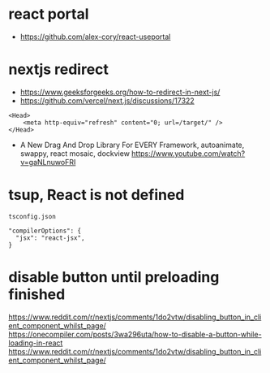 # react portal

- https://github.com/alex-cory/react-useportal

# nextjs redirect

- https://www.geeksforgeeks.org/how-to-redirect-in-next-js/
- https://github.com/vercel/next.js/discussions/17322

```
<Head>
    <meta http-equiv="refresh" content="0; url=/target/" />
</Head>
```

- A New Drag And Drop Library For EVERY Framework, autoanimate, swappy, react mosaic, dockview
  https://www.youtube.com/watch?v=gaNLnuwoFRI

# tsup, React is not defined

`tsconfig.json`

```
"compilerOptions": {
  "jsx": "react-jsx",
}
```

# disable button until preloading finished

https://www.reddit.com/r/nextjs/comments/1do2vtw/disabling_button_in_client_component_whilst_page/
https://onecompiler.com/posts/3wa296uta/how-to-disable-a-button-while-loading-in-react
https://www.reddit.com/r/nextjs/comments/1do2vtw/disabling_button_in_client_component_whilst_page/